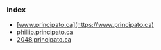 


### Index
- [www.principato.ca](https://www.principato.ca)
- [phillip.principato.ca](https://phillip.principato.ca)
- [2048.principato.ca](https://2048.principato.ca)



